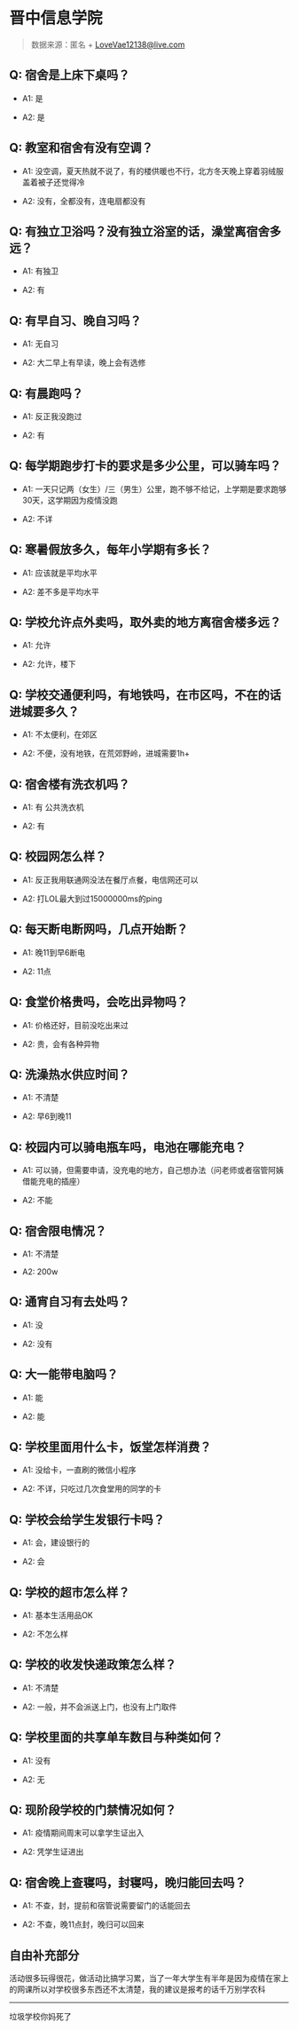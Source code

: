 # 晋中信息学院

> 数据来源：匿名 + LoveVae12138@live.com

## Q: 宿舍是上床下桌吗？

- A1: 是

- A2: 是

## Q: 教室和宿舍有没有空调？

- A1: 没空调，夏天热就不说了，有的楼供暖也不行，北方冬天晚上穿着羽绒服盖着被子还觉得冷

- A2: 没有，全都没有，连电扇都没有

## Q: 有独立卫浴吗？没有独立浴室的话，澡堂离宿舍多远？

- A1: 有独卫

- A2: 有

## Q: 有早自习、晚自习吗？

- A1: 无自习

- A2: 大二早上有早读，晚上会有选修

## Q: 有晨跑吗？

- A1: 反正我没跑过

- A2: 有

## Q: 每学期跑步打卡的要求是多少公里，可以骑车吗？

- A1: 一天只记两（女生）/三（男生）公里，跑不够不给记，上学期是要求跑够30天，这学期因为疫情没跑

- A2: 不详

## Q: 寒暑假放多久，每年小学期有多长？

- A1: 应该就是平均水平

- A2: 差不多是平均水平

## Q: 学校允许点外卖吗，取外卖的地方离宿舍楼多远？

- A1: 允许

- A2: 允许，楼下

## Q: 学校交通便利吗，有地铁吗，在市区吗，不在的话进城要多久？

- A1: 不太便利，在郊区

- A2: 不便，没有地铁，在荒郊野岭，进城需要1h+

## Q: 宿舍楼有洗衣机吗？

- A1: 有 公共洗衣机

- A2: 有

## Q: 校园网怎么样？

- A1: 反正我用联通网没法在餐厅点餐，电信网还可以

- A2: 打LOL最大到过15000000ms的ping

## Q: 每天断电断网吗，几点开始断？

- A1: 晚11到早6断电

- A2: 11点

## Q: 食堂价格贵吗，会吃出异物吗？

- A1: 价格还好，目前没吃出来过

- A2: 贵，会有各种异物

## Q: 洗澡热水供应时间？

- A1: 不清楚

- A2: 早6到晚11

## Q: 校园内可以骑电瓶车吗，电池在哪能充电？

- A1: 可以骑，但需要申请，没充电的地方，自己想办法（问老师或者宿管阿姨借能充电的插座）

- A2: 不能

## Q: 宿舍限电情况？

- A1: 不清楚

- A2: 200w

## Q: 通宵自习有去处吗？

- A1: 没

- A2: 没有

## Q: 大一能带电脑吗？

- A1: 能

- A2: 能

## Q: 学校里面用什么卡，饭堂怎样消费？

- A1: 没给卡，一直刷的微信小程序

- A2: 不详，只吃过几次食堂用的同学的卡

## Q: 学校会给学生发银行卡吗？

- A1: 会，建设银行的

- A2: 会

## Q: 学校的超市怎么样？

- A1: 基本生活用品OK

- A2: 不怎么样

## Q: 学校的收发快递政策怎么样？

- A1: 不清楚

- A2: 一般，并不会派送上门，也没有上门取件

## Q: 学校里面的共享单车数目与种类如何？

- A1: 没有

- A2: 无

## Q: 现阶段学校的门禁情况如何？

- A1: 疫情期间周末可以拿学生证出入

- A2: 凭学生证进出

## Q: 宿舍晚上查寝吗，封寝吗，晚归能回去吗？

- A1: 不查，封，提前和宿管说需要留门的话能回去

- A2: 不查，晚11点封，晚归可以回来

## 自由补充部分

活动很多玩得很花，做活动比搞学习累，当了一年大学生有半年是因为疫情在家上的网课所以对学校很多东西还不太清楚，我的建议是报考的话千万别学农科

***

垃圾学校你妈死了